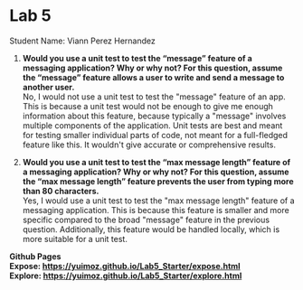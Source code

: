 # Lab 5
Student Name: Viann Perez Hernandez

1) **Would you use a unit test to test the “message” feature of a messaging application? Why or why not? For this question, assume the “message” feature allows a user to write and send a message to another user.**  
No, I would not use a unit test to test the "message" feature of an app. This is because a unit test would not be enough to give me enough information about this feature, because typically a "message" involves multiple components of the application. Unit tests are best and meant for testing smaller individual parts of code, not meant for a full-fledged feature like this. It wouldn't give accurate or comprehensive results.

2) **Would you use a unit test to test the “max message length” feature of a messaging application? Why or why not? For this question, assume the “max message length” feature prevents the user from typing more than 80 characters.**  
Yes, I would use a unit test to test the "max message length" feature of a messaging application. This is because this feature is smaller and more specific compared to the broad "message" feature in the previous question. Additionally, this feature would be handled locally, which is more suitable for a unit test. 

**Github Pages**  
**Expose: https://yuimoz.github.io/Lab5_Starter/expose.html**  
**Explore: https://yuimoz.github.io/Lab5_Starter/explore.html**  
